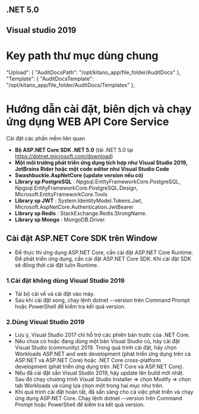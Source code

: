 
## .NET 5.0
## Visual studio 2019

# Key path thư mục dùng chung
  "Upload": {
    "AuditDocsPath": "/opt/kitano_app/file_folder/AuditDocs"
  },
  "Template": {
    "AuditDocsTemplate": "/opt/kitano_app/file_folder/AuditDocs/Templates"
  },

# Hướng dẫn cài đặt, biên dịch và chạy ứng dụng WEB API Core Service 

Cài đặt các phần mềm liên quan
- **Bộ ASP.NET Core SDK .NET 5.0** (tải .NET 5.0 tại https://dotnet.microsoft.com/download)
- **Một môi trường phát triển ứng dụng tích hợp như Visual Studio 2019, JetBrains Rider hoặc một code editor như Visual Studio Code**
- **Swashbuckle.AspNetCore (update version nếu có)**
- **Library sp PostgreSQL** :
	Npgsql.EntityFrameworkCore.PostgreSQL, 
	Npgsql.EntityFrameworkCore.PostgreSQL.Design, 
	Microsoft.EntityFrameworkCore.Tools
- **Library sp JWT** : 
	System.IdentityModel.Tokens.Jwt, 
	Microsoft.AspNetCore.Authentication.JwtBearer
- **Library sp Redis** :
	StackExchange.Redis.StrongName.
- **Library sp Mongo** :
	MongoDB.Driver.
## Cài đặt ASP.NET Core SDK trên Window
- Để thực thi ứng dụng ASP.NET Core, cần cài đặt ASP.NET Core Runtime. Để phát triển ứng dụng, cần cài đặt ASP.NET Core SDK. 
Khi cài đặt SDK sẽ đồng thời cài đặt luôn Runtime.

### 1.Cài đặt không dùng Visual Studio 2019
- Tải bộ cài về và cài đặt vào máy.
- Sau khi cài đặt xong, chạy lệnh dotnet --version trên Command Prompt hoặc PowerShell để kiểm tra kết quả version.

### 2.Dùng Visual Studio 2019
- Lưu ý, Visual Studio 2017 chỉ hỗ trợ các phiên bản trước của .NET Core.
- Nếu chưa có hoặc đang dùng một bản Visual Studio cũ, hãy cài đặt Visual Studio (community) 2019. 
Trong quá trình cài đặt, hãy chọn Workloads ASP.NET and web development (phát triển ứng dụng trên cả ASP.NET và ASP.NET Core) hoặc .NET Core cross-platform development (phát triển ứng dụng trên .NET Core và ASP.NET Core).
- Nếu đã cài đặt sẵn Visual Studio 2019, hãy update lên build mới nhất. 
Sau đó chạy chương trình Visual Studio Installer => chọn Modify => chọn tab Workloads và cũng lựa chọn một trong hai mục như trên.
- Khi quá trình cài đặt hoàn tất, đã sẵn sàng cho cả việc phát triển và chạy ứng dụng ASP.NET Core.
Chạy lệnh dotnet --version trên Command Prompt hoặc PowerShell để kiểm tra kết quả version.


